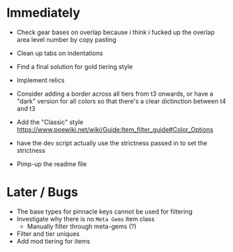 # Immediately
* Check gear bases on overlap because i think i fucked up the overlap area level number by copy pasting

* Clean up tabs on indentations
* Find a final solution for gold tiering style
* Implement relics

* Consider adding a border across all tiers from t3 onwards, or have a "dark" version for all colors so that there's a clear dictinction between t4 and t3

* Add the "Classic" style
    https://www.poewiki.net/wiki/Guide:Item_filter_guide#Color_Options

* have the dev script actually use the strictness passed in to set the strictness
* Pimp-up the readme file

# Later / Bugs
* The base types for pinnacle keys cannot be used for filtering
* Investigate why there is no `Meta Gems` item class
    * Manually filter through meta-gems (?)
* Filter and tier uniques
* Add mod tiering for items